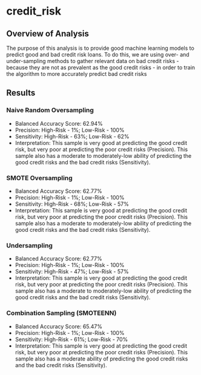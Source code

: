 # credit_risk

## Overview of Analysis
The purpose of this analysis is to provide good machine learning models to predict good and bad credit risk loans. To do this, we are using over- and under-sampling methods to gather relevant data on bad credit risks - because they are not as prevalent as the good credit risks - in order to train the algorithm to more accurately predict bad credit risks

## Results

### Naive Random Oversampling

* Balanced Accuracy Score: 62.94%
* Precision: High-Risk - 1%; Low-Risk - 100%
* Sensitivity: High-Risk - 63%; Low-Risk - 62%
* Interpretation: This sample is very good at predicting the good credit risk, but very poor at predicting the poor credit risks (Precision). This sample also has a moderate to moderately-low ability of predicting the good credit risks and the bad credit risks (Sensitivity).

### SMOTE Oversampling

* Balanced Accuracy Score: 62.77%
* Precision: High-Risk - 1%; Low-Risk - 100%
* Sensitivity: High-Risk - 68%; Low-Risk - 57%
* Interpretation: This sample is very good at predicting the good credit risk, but very poor at predicting the poor credit risks (Precision). This sample also has a moderate to moderately-low ability of predicting the good credit risks and the bad credit risks (Sensitivity).

### Undersampling

* Balanced Accuracy Score: 62.77%
* Precision: High-Risk - 1%; Low-Risk - 100%
* Sensitivity: High-Risk - 47%; Low-Risk - 57%
* Interpretation: This sample is very good at predicting the good credit risk, but very poor at predicting the poor credit risks (Precision). This sample also has a moderate to moderately-low ability of predicting the good credit risks and the bad credit risks (Sensitivity).

### Combination Sampling (SMOTEENN)

* Balanced Accuracy Score: 65.47%
* Precision: High-Risk - 1%; Low-Risk - 100%
* Sensitivity: High-Risk - 61%; Low-Risk - 70%
* Interpretation: This sample is very good at predicting the good credit risk, but very poor at predicting the poor credit risks (Precision). This sample also has a moderate ability of predicting the good credit risks and the bad credit risks (Sensitivity).

